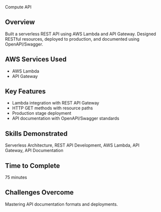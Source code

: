 Compute API

## Overview
Built a serverless REST API using AWS Lambda and API Gateway. Designed RESTful resources, deployed to production, and documented using OpenAPI/Swagger.

## AWS Services Used
- AWS Lambda
- API Gateway

## Key Features
- Lambda integration with REST API Gateway
- HTTP GET methods with resource paths
- Production stage deployment
- API documentation with OpenAPI/Swagger standards

## Skills Demonstrated
Serverless Architecture, REST API Development, AWS Lambda, API Gateway, API Documentation

## Time to Complete
75 minutes

## Challenges Overcome
Mastering API documentation formats and deployments.
